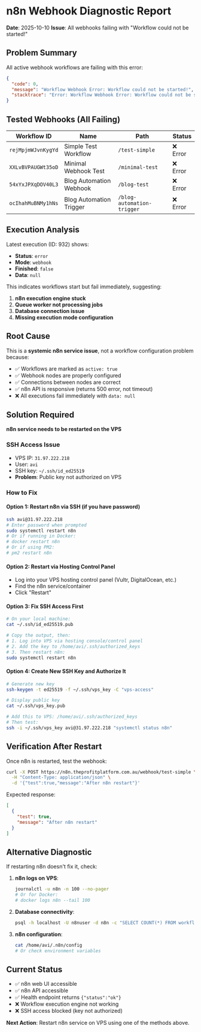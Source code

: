 # n8n Webhook Diagnostic Report
**Date**: 2025-10-10
**Issue**: All webhooks failing with "Workflow could not be started!"

## Problem Summary

All active webhook workflows are failing with this error:
```json
{
  "code": 0,
  "message": "Workflow Webhook Error: Workflow could not be started!",
  "stacktrace": "Error: Workflow Webhook Error: Workflow could not be started!\n    at Object.executeWebhook (/usr/lib/node_modules/n8n/src/webhooks/webhook-helpers.ts:499:21)"
}
```

## Tested Webhooks (All Failing)

| Workflow ID | Name | Path | Status |
|-------------|------|------|--------|
| `rejMpjmWJvnKygYd` | Simple Test Workflow | `/test-simple` | ❌ Error |
| `XXLvBVPAUGWt35oD` | Minimal Webhook Test | `/minimal-test` | ❌ Error |
| `54xYxJPXqDOV40L3` | Blog Automation Webhook | `/blog-test` | ❌ Error |
| `ocIhahMuBNMy1hNs` | Blog Automation Trigger | `/blog-automation-trigger` | ❌ Error |

## Execution Analysis

Latest execution (ID: 932) shows:
- **Status**: `error`
- **Mode**: `webhook`
- **Finished**: `false`
- **Data**: `null`

This indicates workflows start but fail immediately, suggesting:
1. **n8n execution engine stuck**
2. **Queue worker not processing jobs**
3. **Database connection issue**
4. **Missing execution mode configuration**

## Root Cause

This is a **systemic n8n service issue**, not a workflow configuration problem because:
- ✅ Workflows are marked as `active: true`
- ✅ Webhook nodes are properly configured
- ✅ Connections between nodes are correct
- ✅ n8n API is responsive (returns 500 error, not timeout)
- ❌ All executions fail immediately with `data: null`

## Solution Required

**n8n service needs to be restarted on the VPS**

### SSH Access Issue
- VPS IP: `31.97.222.218`
- User: `avi`
- SSH key: `~/.ssh/id_ed25519`
- **Problem**: Public key not authorized on VPS

### How to Fix

#### Option 1: Restart n8n via SSH (if you have password)
```bash
ssh avi@31.97.222.218
# Enter password when prompted
sudo systemctl restart n8n
# Or if running in Docker:
# docker restart n8n
# Or if using PM2:
# pm2 restart n8n
```

#### Option 2: Restart via Hosting Control Panel
- Log into your VPS hosting control panel (Vultr, DigitalOcean, etc.)
- Find the n8n service/container
- Click "Restart"

#### Option 3: Fix SSH Access First
```bash
# On your local machine:
cat ~/.ssh/id_ed25519.pub

# Copy the output, then:
# 1. Log into VPS via hosting console/control panel
# 2. Add the key to /home/avi/.ssh/authorized_keys
# 3. Then restart n8n:
sudo systemctl restart n8n
```

#### Option 4: Create New SSH Key and Authorize It
```bash
# Generate new key
ssh-keygen -t ed25519 -f ~/.ssh/vps_key -C "vps-access"

# Display public key
cat ~/.ssh/vps_key.pub

# Add this to VPS: /home/avi/.ssh/authorized_keys
# Then test:
ssh -i ~/.ssh/vps_key avi@31.97.222.218 "systemctl status n8n"
```

## Verification After Restart

Once n8n is restarted, test the webhook:
```bash
curl -X POST https://n8n.theprofitplatform.com.au/webhook/test-simple \
  -H "Content-Type: application/json" \
  -d '{"test":true,"message":"After n8n restart"}'
```

Expected response:
```json
[
  {
    "test": true,
    "message": "After n8n restart"
  }
]
```

## Alternative Diagnostic

If restarting n8n doesn't fix it, check:

1. **n8n logs on VPS**:
   ```bash
   journalctl -u n8n -n 100 --no-pager
   # Or for Docker:
   # docker logs n8n --tail 100
   ```

2. **Database connectivity**:
   ```bash
   psql -h localhost -U n8nuser -d n8n -c "SELECT COUNT(*) FROM workflow_entity WHERE active = true;"
   ```

3. **n8n configuration**:
   ```bash
   cat /home/avi/.n8n/config
   # Or check environment variables
   ```

## Current Status

- ✅ n8n web UI accessible
- ✅ n8n API accessible
- ✅ Health endpoint returns `{"status":"ok"}`
- ❌ Workflow execution engine not working
- ❌ SSH access blocked (key not authorized)

**Next Action**: Restart n8n service on VPS using one of the methods above.
